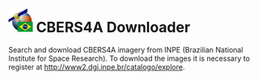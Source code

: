 # ![icon](cbers4a/cbers4a.svg) CBERS4A Downloader

Search and download CBERS4A imagery from INPE (Brazilian National Institute for Space Research). To download the images it is necessary to register at http://www2.dgi.inpe.br/catalogo/explore.